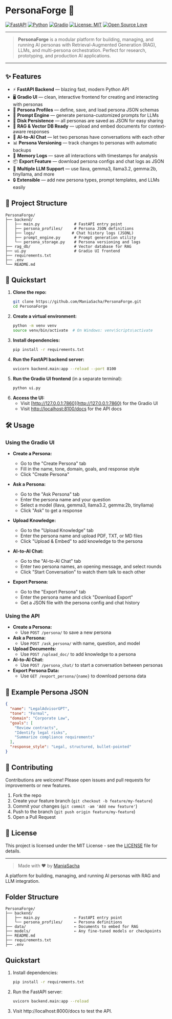 # PersonaForge 🚀

[![FastAPI](https://img.shields.io/badge/FastAPI-0.110.0-green?logo=fastapi)](https://fastapi.tiangolo.com/)
[![Python](https://img.shields.io/badge/Python-3.10+-blue?logo=python)](https://www.python.org/)
[![Gradio](https://img.shields.io/badge/Gradio-5.0+-orange?logo=gradio)](https://gradio.app/)
[![License: MIT](https://img.shields.io/badge/License-MIT-yellow.svg)](LICENSE)
[![Open Source Love](https://badges.frapsoft.com/os/v1/open-source.svg?v=103)](https://github.com/ManiaSacha/PersonaForge)

---

> **PersonaForge** is a modular platform for building, managing, and running AI personas with Retrieval-Augmented Generation (RAG), LLMs, and multi-persona orchestration. Perfect for research, prototyping, and production AI applications.

---

## ✨ Features

- ⚡ **FastAPI Backend** — blazing fast, modern Python API
- 🖥️ **Gradio UI** — clean, interactive frontend for creating and interacting with personas
- 🧠 **Persona Profiles** — define, save, and load persona JSON schemas
- 📝 **Prompt Engine** — generate persona-customized prompts for LLMs
- 💾 **Disk Persistence** — all personas are saved as JSON for easy sharing
- 🔌 **RAG & Vector DB Ready** — upload and embed documents for context-aware responses
- 🤖 **AI-to-AI Chat** — let two personas have conversations with each other
- 📊 **Persona Versioning** — track changes to personas with automatic backups
- 📜 **Memory Logs** — save all interactions with timestamps for analysis
- 📦 **Export Feature** — download persona configs and chat logs as JSON
- 🔄 **Multiple LLM Support** — use llava, gemma3, llama3.2, gemma:2b, tinyllama, and more
- 🔒 **Extensible** — add new persona types, prompt templates, and LLMs easily

## 📂 Project Structure

```
PersonaForge/
├── backend/
│   ├── main.py               # FastAPI entry point
│   ├── persona_profiles/     # Persona JSON definitions
│   ├── logs/                # Chat history logs (JSONL)
│   ├── prompt_engine.py      # Prompt generation utility
│   └── persona_storage.py    # Persona versioning and logs
├── rag_db/                   # Vector database for RAG
├── ui.py                     # Gradio UI frontend
├── requirements.txt
├── .env
└── README.md
```

## 🚀 Quickstart

1. **Clone the repo:**
   ```bash
   git clone https://github.com/ManiaSacha/PersonaForge.git
   cd PersonaForge
   ```
2. **Create a virtual environment:**
   ```bash
   python -m venv venv
   source venv/bin/activate  # On Windows: venv\Scripts\activate
   ```
3. **Install dependencies:**
   ```bash
   pip install -r requirements.txt
   ```
4. **Run the FastAPI backend server:**
   ```bash
   uvicorn backend.main:app --reload --port 8100
   ```
5. **Run the Gradio UI frontend** (in a separate terminal):
   ```bash
   python ui.py
   ```
6. **Access the UI:**
   - Visit [http://127.0.0.1:7860](http://127.0.0.1:7860) for the Gradio UI
   - Visit [http://localhost:8100/docs](http://localhost:8100/docs) for the API docs

## 🛠️ Usage

### Using the Gradio UI

- **Create a Persona:**
  - Go to the "Create Persona" tab
  - Fill in the name, tone, domain, goals, and response style
  - Click "Create Persona"

- **Ask a Persona:**
  - Go to the "Ask Persona" tab
  - Enter the persona name and your question
  - Select a model (llava, gemma3, llama3.2, gemma:2b, tinyllama)
  - Click "Ask" to get a response

- **Upload Knowledge:**
  - Go to the "Upload Knowledge" tab
  - Enter the persona name and upload PDF, TXT, or MD files
  - Click "Upload & Embed" to add knowledge to the persona

- **AI-to-AI Chat:**
  - Go to the "AI-to-AI Chat" tab
  - Enter two persona names, an opening message, and select rounds
  - Click "Start Conversation" to watch them talk to each other

- **Export Persona:**
  - Go to the "Export Persona" tab
  - Enter the persona name and click "Download Export"
  - Get a JSON file with the persona config and chat history

### Using the API

- **Create a Persona:**
  - Use `POST /persona/` to save a new persona
- **Ask a Persona:**
  - Use `POST /ask_persona/` with name, question, and model
- **Upload Documents:**
  - Use `POST /upload_doc/` to add knowledge to a persona
- **AI-to-AI Chat:**
  - Use `POST /persona_chat/` to start a conversation between personas
- **Export Persona Data:**
  - Use `GET /export_persona/{name}` to download persona data

## 🌟 Example Persona JSON
```json
{
  "name": "LegalAdvisorGPT",
  "tone": "Formal",
  "domain": "Corporate Law",
  "goals": [
    "Review contracts",
    "Identify legal risks",
    "Summarize compliance requirements"
  ],
  "response_style": "Legal, structured, bullet-pointed"
}
```

## 🤝 Contributing

Contributions are welcome! Please open issues and pull requests for improvements or new features.

1. Fork the repo
2. Create your feature branch (`git checkout -b feature/my-feature`)
3. Commit your changes (`git commit -am 'Add new feature'`)
4. Push to the branch (`git push origin feature/my-feature`)
5. Open a Pull Request

## 📄 License

This project is licensed under the MIT License - see the [LICENSE](LICENSE) file for details.

---

> Made with ❤️ by [ManiaSacha](https://github.com/ManiaSacha)


A platform for building, managing, and running AI personas with RAG and LLM integration.

## Folder Structure

```
PersonaForge/
├── backend/
│   ├── main.py               ← FastAPI entry point
│   └── persona_profiles/     ← Persona definitions
├── data/                     ← Documents to embed for RAG
├── models/                   ← Any fine-tuned models or checkpoints
├── README.md
├── requirements.txt
├── .env
```

## Quickstart

1. Install dependencies:
   ```bash
   pip install -r requirements.txt
   ```
2. Run the FastAPI server:
   ```bash
   uvicorn backend.main:app --reload
   ```
3. Visit http://localhost:8000/docs to test the API.
